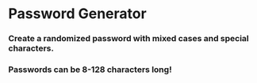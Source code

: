 # Password Generator

### Create a randomized password with mixed cases and special characters.
### Passwords can be 8-128 characters long!
